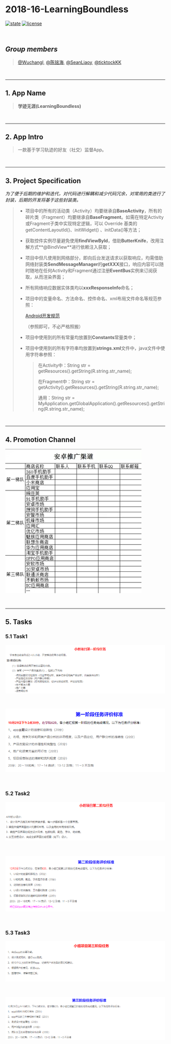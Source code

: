 # 2018-16-LearningBoundless
[![state](https://img.shields.io/badge/state-in%20development%20-brightgreen.svg)](https://github.com/android-app-development-course/2018-16-LearningBoundless)
[![license](https://img.shields.io/packagist/l/doctrine/orm.svg)](https://github.com/android-app-development-course/2018-16-LearningBoundless/blob/master/LICENSE)


<br/>



## *Group members*


> [@WuchangI](https://github.com/Yuziquan), [@陈铭海](https://github.com/chenminghai), [@SeanLiaoy](https://github.com/SeanLiaoy), [@ticktockKK](https://github.com/ticktockKK)

<br/>

***


## 1. App Name

> **学迹无涯(LearningBoundless)**

<br/>

***

## 2. App Intro

> 一款基于学习轨迹的好友（社交）监督App。

<br/>

***

## 3. Project Specification

*为了便于后期的维护和迭代，对代码进行解耦和减少代码冗余，对常用的类进行了封装，后期的开发将基于这些封装类。*



> * 项目中的所有的活动类（Activity）均要继承自**BaseActivity**，所有的碎片类（Fragment）均要继承自**BaseFragment**。如需在特定Activity或Fragment子类中实现特定逻辑，可以 Override 基类的 getContentLayoutId()、initWidget() 、initData()等方法；
>
> * 获取控件实例尽量避免使用**findViewById**，借助**ButterKnife**，改用注解方式**@BindView**进行依赖注入获取；
>
> * 项目中但凡使用到网络部分，即向后台发送请求以获取响应，均需借助网络封装类**SendMessageManager**的**getXXX**接口，响应内容可以随时随地在任何Activity和Fragment通过注册**EventBus**实例来订阅获取，从而渲染界面；
>
> * 所有网络响应数据实体类均以**xxxResponseInfo**命名；
>
> * 项目中的变量命名、方法命名、控件命名、xml布局文件命名等规范参照：
>
>   [Android开发规范](https://github.com/Blankj/AndroidStandardDevelop)
>
>   （参照即可，不必严格照搬）
>
> * 项目中使用到的所有常量均放置到**Constants**常量类中；
>
> * 项目中使用到的所有字符串均放置到**strings.xml**文件中，java文件中使用字符串参照：
>
>   > 在Activity中：String str = getResources().getString(R.string.str_name);
>   >
>   > 在Fragment中：String str = getActivity().getResources().getString(R.string.str_name);
>   >
>   > 通用：String str = MyApplication.getGlobalApplication().getResources().getString(R.string.str_name);​
>



<br/>

***


## 4. Promotion Channel
![promotion](/Screenshots/Project/promotion.jpg)

<br/>

***


## 5. Tasks
### 5.1 Task1

![task1](/Screenshots/Tasks/task1.png)



<br/>

![task1_1](/Screenshots/Tasks/task1_1.png)


<br/>

### 5.2 Task2



![task2](/Screenshots/Tasks/task2.png)

<br/>

![task2_1](/Screenshots/Tasks/task2_1.png)

<br/>



### 5.3 Task3

![task3](/Screenshots/Tasks/task3.png)

<br/>

![task3_1](/Screenshots/Tasks/task3_1.png)





